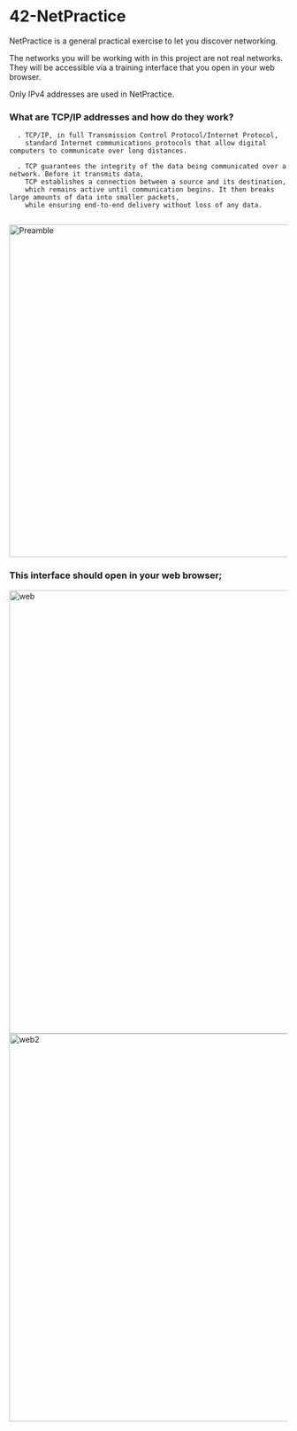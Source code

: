 # 42-NetPractice
NetPractice is a general practical exercise to let you discover networking.

The networks you will be working with in this project are not real networks. They will be accessible via a training interface that you open in your web browser.

Only IPv4 addresses are used in NetPractice.

### What are TCP/IP addresses and how do they work?
```     
  . TCP/IP, in full Transmission Control Protocol/Internet Protocol,
    standard Internet communications protocols that allow digital computers to communicate over long distances.
        
  . TCP guarantees the integrity of the data being communicated over a network. Before it transmits data,
    TCP establishes a connection between a source and its destination,
    which remains active until communication begins. It then breaks large amounts of data into smaller packets,
    while ensuring end-to-end delivery without loss of any data.
        
```

<img width="600" alt="Preamble" src="https://user-images.githubusercontent.com/97880185/211422027-874250ac-aac1-4100-a5ae-dab275c34c31.png"> <br />




### This interface should open in your web browser; <br />
<img width="800" alt="web" src="https://user-images.githubusercontent.com/97880185/211425347-0cd650b3-ed4e-4a09-9e16-0b27d0b73cbf.png">
<img width="700" alt="web2" src="https://user-images.githubusercontent.com/97880185/211425214-b0166390-b9fe-4fbf-aa7a-2c1ad83e2a7b.png">
